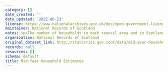 ```yaml
---
category: []
date_created: ''
date_updated: '2022-06-23'
license: https://www.nationalarchives.gov.uk/doc/open-government-licence/version/3/
maintainer: National Records of Scotland
notes: <p>The number of households in each council area and in Scotland</p>
organization: National Records of Scotland
original_dataset_link: http://statistics.gov.scot/data/mid-year-household-estimates
records: null
resources: []
schema: default
title: Mid-Year Household Estimates
---
```

